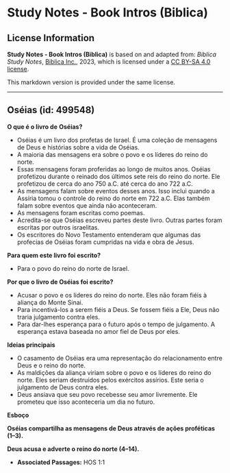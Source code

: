 # Study Notes - Book Intros (Biblica)

## License Information

**Study Notes - Book Intros (Biblica)** is based on and adapted from: _Biblica Study Notes_, [Biblica Inc.](https://www.biblica.com/), 2023, which is licensed under a [CC BY-SA 4.0 license](https://creativecommons.org/licenses/by-sa/4.0/legalcode.en).

This markdown version is provided under the same license.



--------------------------------

## Oséias (id: 499548)

**O que é o livro de** **Oséias?**

* Oséias é um livro dos profetas de Israel. É uma coleção de mensagens de Deus e histórias sobre a vida de Oséias.
* A maioria das mensagens era sobre o povo e os líderes do reino do norte.
* Essas mensagens foram proferidas ao longo de muitos anos. Oséias profetizou durante o reinado dos últimos sete reis do reino do norte. Ele profetizou de cerca do ano 750 a.C. até cerca do ano 722 a.C.
* As mensagens falam sobre eventos desses anos. Isso inclui quando a Assíria tomou o controle do reino do norte em 722 a.C. Elas também falam sobre eventos que ainda não aconteceram.
* As mensagens foram escritas como poemas.
* Acredita\-se que Oséias escreveu partes deste livro. Outras partes foram escritas por outros israelitas.
* Os escritores do Novo Testamento entenderam que algumas das profecias de Oséias foram cumpridas na vida e obra de Jesus.

**Para quem este livro foi escrito?**

* Para o povo do reino do norte de Israel.

**Por que o livro de Oséias foi escrito?**

* Acusar o povo e os líderes do reino do norte. Eles não foram fiéis à aliança do Monte Sinai.
* Para incentivá\-los a serem fiéis a Deus. Se fossem fiéis a Ele, Deus não traria julgamento contra eles.
* Para dar\-lhes esperança para o futuro após o tempo de julgamento. A esperança estava baseada no amor fiel de Deus por eles.

**Ideias principais**

* O casamento de Oséias era uma representação do relacionamento entre Deus e o reino do norte.
* As maldições da aliança viriam sobre o povo e os líderes do reino do norte. Eles seriam destruídos pelos exércitos assírios. Este seria o julgamento de Deus contra eles.
* Deus ansiava que seu povo recebesse seu amor livremente. Ele prometeu que isso aconteceria um dia no futuro.

**Esboço**

**Oséias compartilha as mensagens de Deus através de ações proféticas (1–3\).**

**Deus acusa e adverte o reino do norte (4–14\).**

* **Associated Passages:** HOS 1:1

